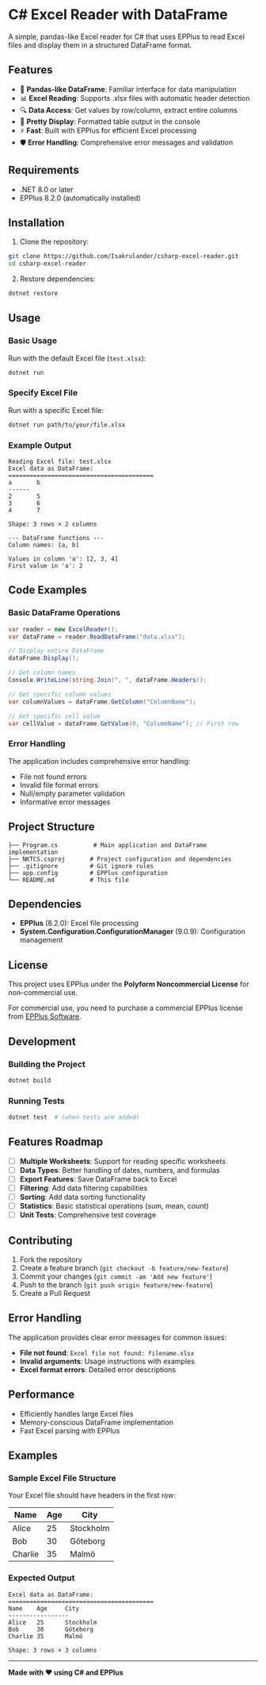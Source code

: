 # C# Excel Reader with DataFrame

A simple, pandas-like Excel reader for C# that uses EPPlus to read Excel files and display them in a structured DataFrame format.

## Features

- 🐼 **Pandas-like DataFrame**: Familiar interface for data manipulation
- 📊 **Excel Reading**: Supports .xlsx files with automatic header detection
- 🔍 **Data Access**: Get values by row/column, extract entire columns
- 📝 **Pretty Display**: Formatted table output in the console
- ⚡ **Fast**: Built with EPPlus for efficient Excel processing
- 🛡️ **Error Handling**: Comprehensive error messages and validation

## Requirements

- .NET 8.0 or later
- EPPlus 8.2.0 (automatically installed)

## Installation

1. Clone the repository:
```bash
git clone https://github.com/Isakrulander/csharp-excel-reader.git
cd csharp-excel-reader
```

2. Restore dependencies:
```bash
dotnet restore
```

## Usage

### Basic Usage

Run with the default Excel file (`test.xlsx`):
```bash
dotnet run
```

### Specify Excel File

Run with a specific Excel file:
```bash
dotnet run path/to/your/file.xlsx
```

### Example Output

```
Reading Excel file: test.xlsx
Excel data as DataFrame:
=========================================
a       b
------
2       5
3       6
4       7

Shape: 3 rows × 2 columns

--- DataFrame functions ---
Column names: [a, b]

Values in column 'a': [2, 3, 4]
First value in 'a': 2
```

## Code Examples

### Basic DataFrame Operations

```csharp
var reader = new ExcelReader();
var dataFrame = reader.ReadDataFrame("data.xlsx");

// Display entire DataFrame
dataFrame.Display();

// Get column names
Console.WriteLine(string.Join(", ", dataFrame.Headers));

// Get specific column values
var columnValues = dataFrame.GetColumn("ColumnName");

// Get specific cell value
var cellValue = dataFrame.GetValue(0, "ColumnName"); // First row
```

### Error Handling

The application includes comprehensive error handling:
- File not found errors
- Invalid file format errors
- Null/empty parameter validation
- Informative error messages

## Project Structure

```
├── Program.cs          # Main application and DataFrame implementation
├── NKTCS.csproj       # Project configuration and dependencies
├── .gitignore         # Git ignore rules
├── app.config         # EPPlus configuration
└── README.md          # This file
```

## Dependencies

- **EPPlus** (8.2.0): Excel file processing
- **System.Configuration.ConfigurationManager** (9.0.9): Configuration management

## License

This project uses EPPlus under the **Polyform Noncommercial License** for non-commercial use. 

For commercial use, you need to purchase a commercial EPPlus license from [EPPlus Software](https://epplussoftware.com/).

## Development

### Building the Project

```bash
dotnet build
```

### Running Tests

```bash
dotnet test  # (when tests are added)
```

## Features Roadmap

- [ ] **Multiple Worksheets**: Support for reading specific worksheets
- [ ] **Data Types**: Better handling of dates, numbers, and formulas
- [ ] **Export Features**: Save DataFrame back to Excel
- [ ] **Filtering**: Add data filtering capabilities
- [ ] **Sorting**: Add data sorting functionality
- [ ] **Statistics**: Basic statistical operations (sum, mean, count)
- [ ] **Unit Tests**: Comprehensive test coverage

## Contributing

1. Fork the repository
2. Create a feature branch (`git checkout -b feature/new-feature`)
3. Commit your changes (`git commit -am 'Add new feature'`)
4. Push to the branch (`git push origin feature/new-feature`)
5. Create a Pull Request

## Error Handling

The application provides clear error messages for common issues:

- **File not found**: `Excel file not found: filename.xlsx`
- **Invalid arguments**: Usage instructions with examples
- **Excel format errors**: Detailed error descriptions

## Performance

- Efficiently handles large Excel files
- Memory-conscious DataFrame implementation
- Fast Excel parsing with EPPlus

## Examples

### Sample Excel File Structure

Your Excel file should have headers in the first row:

| Name    | Age | City      |
|---------|-----|-----------|
| Alice   | 25  | Stockholm |
| Bob     | 30  | Göteborg  |
| Charlie | 35  | Malmö     |

### Expected Output

```
Excel data as DataFrame:
=========================================
Name    Age     City
-----------------
Alice   25      Stockholm
Bob     30      Göteborg
Charlie 35      Malmö

Shape: 3 rows × 3 columns
```

---

**Made with ❤️ using C# and EPPlus**